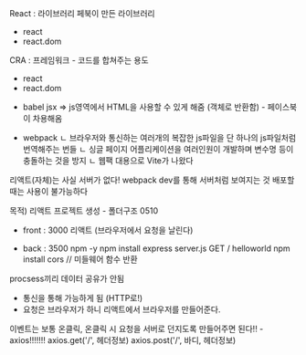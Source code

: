 React : 라이브러리
페북이 만든 라이브러리
  - react
  - react.dom

CRA : 프레임워크 - 코드를 합쳐주는 용도
  - react
  - react.dom
  + babel
    jsx => js영역에서 HTML을 사용할 수 있게 해줌 (객체로 반환함) - 페이스북이 차용해옴

  + webpack
    ㄴ 브라우저와 통신하는 여러개의 복잡한 js파일을 단 하나의 js파일처럼 번역해주는 번들
    ㄴ 싱글 페이지 어플리케이션을 여러인원이 개발하며 변수명 등이 충돌하는 것을 방지
    ㄴ 웹팩 대용으로 Vite가 나왔다

리액트(자체)는 사실 서버가 없다!
  webpack dev를 통해 서버처럼 보여지는 것
  배포할때는 사용이 불가능하다
  

목적) 리액트 프로젝트 생성 - 폴더구조
0510
- front : 3000
  리액트 (브라우저에서 요청을 날린다)

- back : 3500
  npm -y
  npm install express
  server.js
  GET / helloworld
  npm install cors // 미들웨어 함수 반환

procsess끼리 데이터 공유가 안됨
- 통신을 통해 가능하게 됨 (HTTP로!)
- 요청은 브라우저가 하니 리액트에서 브라우저를 만들어준다.

이벤트는 보통 온클릭,
온클릭 시 요청을 서버로 던지도록 만들어주면 된다!!
-axios!!!!!!!
    axios.get('/', 헤더정보)
    axios.post('/', 바디, 헤더정보)
    